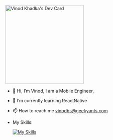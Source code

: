 <a href="https://app.daily.dev/vinod"><img src="https://api.daily.dev/devcards/3d19316e4c0345d2bf875262c5467903.png?r=i8h" width="250" alt="Vinod Khadka's Dev Card"/></a>


- 👋 Hi, I’m Vinod, I am a Mobile Engineer, 
- 🌱 I’m currently learning  ReactNative
- 📫 How to reach me vinodbs@geekyants.com
- My Skills:

  [![My Skills](https://skillicons.dev/icons?i=flutter,dart,firebase,kotlin,swift,ts,nestjs,js,html,css,git,vscode)](https://skillicons.dev)
<!---
geekvinod/geekvinod is a ✨ special ✨ repository because its `README.md` (this file) appears on your GitHub profile.
You can click the Preview link to take a look at your changes.
--->
